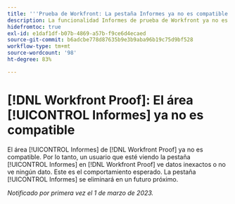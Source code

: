 ```yaml
---
title: '''Prueba de Workfront: La pestaña Informes ya no es compatible'
description: La funcionalidad Informes de prueba de Workfront ya no es compatible. Por lo tanto, un usuario que ve la pestaña Informes en Workfront Proof ve datos inexactos o no ve datos en absoluto. Este es el comportamiento esperado. La pestaña Informes se eliminará en un futuro próximo.
hidefromtoc: true
exl-id: e1daf1df-b07b-4869-a57b-f9ce6d4ecaed
source-git-commit: b6adcbe778d87635b9e3b9aba96b19c75d9bf528
workflow-type: tm+mt
source-wordcount: '98'
ht-degree: 83%

---
```


# [!DNL Workfront Proof]: El área [!UICONTROL Informes] ya no es compatible

<!--Requested article-->

El área [!UICONTROL Informes] de [!DNL Workfront Proof] ya no es compatible. Por lo tanto, un usuario que esté viendo la pestaña [!UICONTROL Informes] en [!DNL Workfront Proof] ve datos inexactos o no ve ningún dato. Este es el comportamiento esperado. La pestaña [!UICONTROL Informes] se eliminará en un futuro próximo.

_Notificado por primera vez el 1 de marzo de 2023._
